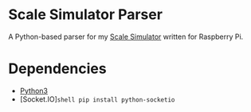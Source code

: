 # Scale Simulator Parser

A Python-based parser for my [Scale Simulator](https://github.com/DDuunk/scale-simulator.git) written for Raspberry Pi.

# Dependencies

* [Python3](https://www.python.org/download/releases/3.0/)
* [Socket.IO]```shell pip install python-socketio```